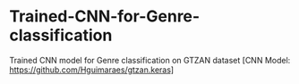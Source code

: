 # Trained-CNN-for-Genre-classification
Trained CNN model for Genre classification on GTZAN dataset [CNN Model: https://github.com/Hguimaraes/gtzan.keras]
